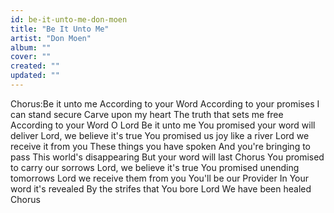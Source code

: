 ```yaml
---
id: be-it-unto-me-don-moen
title: "Be It Unto Me"
artist: "Don Moen"
album: ""
cover: ""
created: ""
updated: ""
---
```


Chorus:Be it unto me
According to your Word
According to your promises
I can stand secure
Carve upon my heart
The truth that sets me free
According to your Word O Lord
Be it unto me
You promised your word will deliver
Lord, we believe it's true
You promised us joy like a river
Lord we receive it from you
These things you have spoken
And you're bringing to pass
This world's disappearing
But your word will last
Chorus
You promised to carry our sorrows
Lord, we believe it's true
You promised unending tomorrows
Lord we receive them from you
You'll be our Provider
In Your word it's revealed
By the strifes that You bore
Lord We have been healed
Chorus